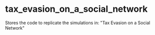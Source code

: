 # tax_evasion_on_a_social_network
Stores the code to replicate the simulations in: "Tax Evasion on a Social Network"
